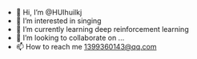- 👋 Hi, I’m @HUIhuilkj
- 👀 I’m interested in singing
- 🌱 I’m currently learning deep reinforcement learning
- 💞️ I’m looking to collaborate on ...
- 📫 How to reach me 1399360143@qq.com

<!---
HUIhuilkj/HUIhuilkj is a ✨ special ✨ repository because its `README.md` (this file) appears on your GitHub profile.
You can click the Preview link to take a look at your changes.
--->
